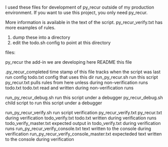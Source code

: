 I used these files for development of py_recur outside of my production
environment. If you want to use this project, you only need py_recur.

More information is available in the text of the script. py_recur_verify.txt
has more examples of rules.

1. dump these into a directory
2. edit the todo.sh config to point at this directory

files:

py_recur                               the add-in we are developing here
README		                       this file

.py_recur_completed                    time stamp of this file tracks when the script was last run
config                                 todo.txt config that uses this dir
run_py_recur.sh                        run this script
py_recur.txt                           pulls rules from here unless during non-verification runs 
todo.txt                               todo.txt read and written during non-verification runs

run_py_recur_debug.sh                  run this script under a debugger
py_recur_debug.sh                      child script to run this script under a debugger

run_py_recur_verify.sh                 run script verification
py_recur_verify.txt                    py_recur.txt during verification
todo_verify.txt                        todo.txt written during verification runs
todo_verify_master.txt                 expected output in todo_verify.txt during verification runs
run_py_recur_verify_console.txt        text written to the console during verification
run_py_recur_verify_console_master.txt expecteded text written to the console during verification



